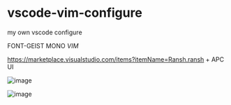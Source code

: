 # vscode-vim-configure
my own vscode configure

FONT-GEIST MONO
*VIM*


https://marketplace.visualstudio.com/items?itemName=Ransh.ransh + APC UI





![image](https://github.com/user-attachments/assets/6ea6de26-3c97-402e-b468-9aa55d737cf4)





![image](https://github.com/user-attachments/assets/c9dcd54d-fda8-4841-9ea9-c7706447f186)




